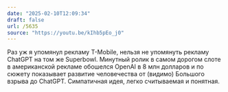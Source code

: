 ```yaml
---
date: "2025-02-10T12:09:34"
draft: false
url: /5635
source: "https://youtu.be/kIhb5pEo_j0"
---
```


Раз уж я упомянул рекламу T-Mobile, нельзя не упомянуть рекламу ChatGPT на том же Superbowl. Минутный ролик в самом дорогом слоте в американской рекламе обошелся OpenAI в 8 млн долларов и по сюжету показывает развитие человечества от (видимо) Большого взрыва до ChatGPT. Симпатичная идея, легко считываемая и понятная.